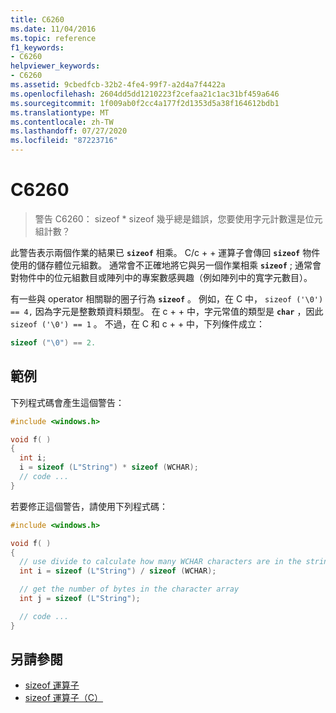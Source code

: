 ```yaml
---
title: C6260
ms.date: 11/04/2016
ms.topic: reference
f1_keywords:
- C6260
helpviewer_keywords:
- C6260
ms.assetid: 9cbedfcb-32b2-4fe4-99f7-a2d4a7f4422a
ms.openlocfilehash: 2604dd5dd1210223f2cefaa21c1ac31bf459a646
ms.sourcegitcommit: 1f009ab0f2cc4a177f2d1353d5a38f164612bdb1
ms.translationtype: MT
ms.contentlocale: zh-TW
ms.lasthandoff: 07/27/2020
ms.locfileid: "87223716"
---
```

# <a name="c6260"></a>C6260

> 警告 C6260： sizeof * sizeof 幾乎總是錯誤，您要使用字元計數還是位元組計數？

此警告表示兩個作業的結果已 **`sizeof`** 相乘。 C/c + + 運算子會傳回 **`sizeof`** 物件使用的儲存體位元組數。 通常會不正確地將它與另一個作業相乘 **`sizeof`** ; 通常會對物件中的位元組數目或陣列中的專案數感興趣（例如陣列中的寬字元數目）。

有一些與 operator 相關聯的圈子行為 **`sizeof`** 。 例如，在 C 中， `sizeof ('\0') == 4,` 因為字元是整數類資料類型。 在 c + + 中，字元常值的類型是 **`char`** ，因此 `sizeof ('\0') == 1` 。 不過，在 C 和 c + + 中，下列條件成立：

```cpp
sizeof ("\0") == 2.
```

## <a name="example"></a>範例

下列程式碼會產生這個警告：

```cpp
#include <windows.h>

void f( )
{
  int i;
  i = sizeof (L"String") * sizeof (WCHAR);
  // code ...
}
```

若要修正這個警告，請使用下列程式碼：

```cpp
#include <windows.h>

void f( )
{
  // use divide to calculate how many WCHAR characters are in the string
  int i = sizeof (L"String") / sizeof (WCHAR);

  // get the number of bytes in the character array
  int j = sizeof (L"String");

  // code ...
}
```

## <a name="see-also"></a>另請參閱

- [sizeof 運算子](/cpp/cpp/sizeof-operator)
- [sizeof 運算子（C）](/cpp/c-language/sizeof-operator-c)
